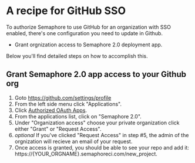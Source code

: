 # A recipe for GitHub SSO

To authorize Semaphore to use GitHub for an organization with SSO enabled, there's one configuration you need to update in Github.

- Grant orgnization access to Semaphore 2.0 deployment app.

Below you'll find detailed steps on how to accomplish this.

## Grant Semaphore 2.0 app access to your Github org
1. Goto https://github.com/settings/profile
2. From the left side menu click "Applications".
3. Click [Authorized OAuth Apps](https://github.com/settings/applications).
4. From the applications list, click on "Semaphore 2.0".
5. Under "Organization access" choose your private organization click either "Grant" or "Request Access".
6. *optional* If you've clicked "Request Access" in step #5, the admin of the orgnization will recieve an email of your request.
7. Once access is granted, you should be able to see your repo and add it: https://{YOUR_ORGNAME}.semaphoreci.com/new_project.
